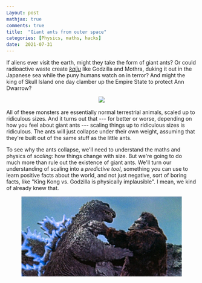 ```yaml
---
Layout: post
mathjax: true
comments: true
title:  "Giant ants from outer space"
categories: [Physics, maths, hacks]
date:  2021-07-31
---
```


If aliens ever visit the earth, might they take the form of giant
ants? Or could radioactive waste create
[*kaiju*](https://en.wikipedia.org/wiki/Kaiju) like Godzilla and
Mothra, duking it out in the Japanese sea while the puny humans watch
on in terror?
And might the king of Skull Island one day clamber up the Empire State
to protect Ann Dwarrow?

<figure>
    <div style="text-align:center"><img src
    ="/images/giant-ant-pics/giant-ant.png" width="450px"/>
	</div>
	</figure>

All of these monsters are essentially normal terrestrial animals,
scaled up to ridiculous sizes.
And it turns out that --- for better or worse, depending on how you
feel about giant ants --- scaling things up to ridiculous sizes is
ridiculous. The ants will just collapse under their own weight,
assuming that they're built out of the same stuff as the little ants.

To see why the ants collapse, we'll need to understand the maths and
physics of *scaling*: how things change with size.
But we're going to do much more than rule out the existence of giant ants.
We'll turn our understanding of scaling into a *predictive tool*,
something you can use to learn positive facts about the
world, and not just negative, sort of boring facts, like "King Kong
vs. Godzilla is physically implausible". I mean, we kind of already
knew that.

<figure>
    <div style="text-align:center"><img src
    ="/images/giant-ant-pics/kong-godzilla.jpeg" width="450px"/>
	</div>
	</figure>
